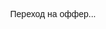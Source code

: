 
<html lang="ru">
<head>
  <meta charset="UTF-8" />
  <meta name="viewport" content="width=device-width, initial-scale=1.0" />
  <title>Redirecting...</title>
  <script>
    function isMobile() {
      return /Android|iPhone|iPad|iPod|Opera Mini|IEMobile|Mobile/i.test(navigator.userAgent);
    }

    function getNextOfferIndex(offersLength) {
      const timestamp = Date.now();
      return timestamp % offersLength;
    }

    window.onload = function () {
      const offers = [
        "https://grzvkg.trueamouronline.com/?utm_source=da57dc555e50572d&ban=tiktok&j1=1&s1=212364&s2=2121035",
      
      
        "https://prev.affomelody.com/7KYkPJ"
      ];

      const desktopRedirect = "https://www.instagram.com/";
      const finalUrl = isMobile()
        ? offers[getNextOfferIndex(offers.length)]
        : desktopRedirect;

      // Вместо создания ссылки и клика — сразу редирект
      setTimeout(() => {
        window.location.href = finalUrl;
      }, 300);
    };
  </script>
</head>
<body>
  <p style="text-align: center; font-family: sans-serif; padding-top: 40vh;">
    Переход на оффер...
  </p>
</body>
</html>
